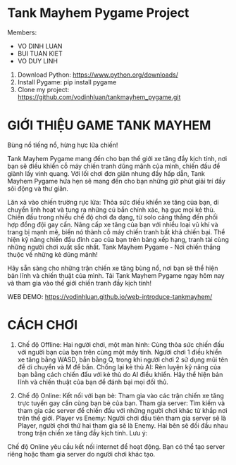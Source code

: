 # Tank Mayhem Pygame Project
Members:
- VO DINH LUAN
- BUI TUAN KIET
- VO DUY LINH
1. Download Python:
https://www.python.org/downloads/
2. Install Pygame:
pip install pygame
3. Clone my project:
https://github.com/vodinhluan/tankmayhem_pygame.git

# GIỚI THIỆU GAME TANK MAYHEM
Bùng nổ tiếng nổ, hừng hực lửa chiến!

Tank Mayhem Pygame mang đến cho bạn thế giới xe tăng đầy kịch tính, nơi bạn sẽ điều khiển cỗ máy chiến tranh dũng mãnh của mình, chiến đấu để giành lấy vinh quang. Với lối chơi đơn giản nhưng đầy hấp dẫn, Tank Mayhem Pygame hứa hẹn sẽ mang đến cho bạn những giờ phút giải trí đầy sôi động và thư giãn.

Lăn xả vào chiến trường rực lửa:
Thỏa sức điều khiển xe tăng của bạn, di chuyển linh hoạt và tung ra những cú bắn chính xác, hạ gục mọi kẻ thù.
Chiến đấu trong nhiều chế độ chơi đa dạng, từ solo căng thẳng đến phối hợp đồng đội gay cấn.
Nâng cấp xe tăng của bạn với nhiều loại vũ khí và trang bị mạnh mẽ, biến nó thành cỗ máy chiến tranh bất khả chiến bại.
Thể hiện kỹ năng chiến đấu đỉnh cao của bạn trên bảng xếp hạng, tranh tài cùng những người chơi xuất sắc nhất.
Tank Mayhem Pygame - Nơi chiến thắng thuộc về những kẻ dũng mãnh!

Hãy sẵn sàng cho những trận chiến xe tăng bùng nổ, nơi bạn sẽ thể hiện bản lĩnh và chiến thuật của mình. Tải Tank Mayhem Pygame ngay hôm nay và tham gia vào thế giới chiến tranh đầy kịch tính!

WEB DEMO: https://vodinhluan.github.io/web-introduce-tankmayhem/

# CÁCH CHƠI
1. Chế độ Offline:
Hai người chơi, một màn hình: Cùng thỏa sức chiến đấu với người bạn của bạn trên cùng một máy tính. Người chơi 1 điều khiển xe tăng bằng WASD, bắn bằng Q, trong khi người chơi 2 sử dụng mũi tên để di chuyển và M để bắn.
Chống lại kẻ thù AI: Rèn luyện kỹ năng của bạn bằng cách chiến đấu với kẻ thù do AI điều khiển. Hãy thể hiện bản lĩnh và chiến thuật của bạn để đánh bại mọi đối thủ.

2. Chế độ Online:
Kết nối với bạn bè: Tham gia vào các trận chiến xe tăng trực tuyến gay cấn cùng bạn bè của bạn.
Tham gia server: Tìm kiếm và tham gia các server để chiến đấu với những người chơi khác từ khắp nơi trên thế giới.
Player vs Enemy: Người chơi đầu tiên tham gia server sẽ là Player, người chơi thứ hai tham gia sẽ là Enemy. Hai bên sẽ đối đầu nhau trong trận chiến xe tăng đầy kịch tính.
Lưu ý:

Chế độ Online yêu cầu kết nối internet để hoạt động.
Bạn có thể tạo server riêng hoặc tham gia server do người chơi khác tạo.

